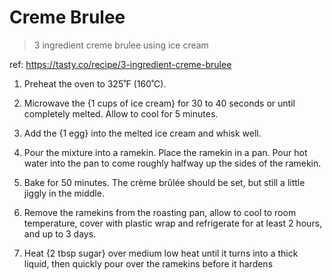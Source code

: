 # Creme Brulee

> 3 ingredient creme brulee using ice cream

ref: https://tasty.co/recipe/3-ingredient-creme-brulee



1. Preheat the oven to 325˚F (160˚C).
1. Microwave the {1 cups of ice cream} for 30 to 40 seconds or until completely melted. Allow to cool for 5 minutes.
1. Add the {1 egg} into the melted ice cream and whisk well.
1. Pour the mixture into a ramekin. Place the ramekin in a pan. Pour hot water into the pan to come roughly halfway up the sides of the ramekin.
1. Bake for 50 minutes. The crème brûlée should be set, but still a little jiggly in the middle.
1. Remove the ramekins from the roasting pan, allow to cool to room temperature, cover with plastic wrap and refrigerate for at least 2 hours, and up to 3 days.


1. Heat {2 tbsp sugar} over medium low heat until it turns into a thick liquid, then quickly pour over the ramekins before it hardens